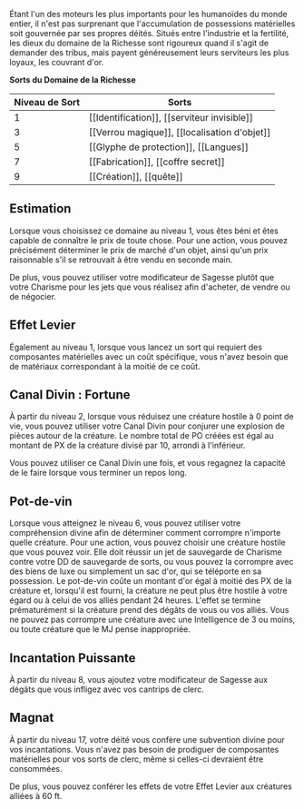 Étant l'un des moteurs les plus importants pour les humanoïdes du monde entier, il n'est pas surprenant que l'accumulation de possessions matérielles soit gouvernée par ses propres déités. Situés entre l'industrie et la fertilité, les dieux du domaine de la Richesse sont rigoureux quand il s'agit de demander des tribus, mais payent généreusement leurs serviteurs les plus loyaux, les couvrant d'or.

**Sorts du Domaine de la Richesse**

| Niveau de Sort | Sorts                                             |
| -------------- | ------------------------------------------------- |
| 1              | [[Identification]], [[serviteur invisible]] |
| 3              | [[Verrou magique]], [[localisation d'objet]]      |
| 5              | [[Glyphe de protection]], [[Langues]]   |
| 7              | [[Fabrication]], [[coffre secret]]               |
| 9              | [[Création]], [[quête]]          |

## Estimation

Lorsque vous choisissez ce domaine au niveau 1, vous êtes béni et êtes capable de connaître le prix de toute chose. Pour une action, vous pouvez précisément déterminer le prix de marché d'un objet, ainsi qu'un prix raisonnable s'il se retrouvait à être vendu en seconde main.

De plus, vous pouvez utiliser votre modificateur de Sagesse plutôt que votre Charisme pour les jets que vous réalisez afin d'acheter, de vendre ou de négocier.

## Effet Levier

Également au niveau 1, lorsque vous lancez un sort qui requiert des composantes matérielles avec un coût spécifique, vous n'avez besoin que de matériaux correspondant à la moitié de ce coût.

## Canal Divin : Fortune

À partir du niveau 2, lorsque vous réduisez une créature hostile à 0 point de vie, vous pouvez utiliser votre Canal Divin pour conjurer une explosion de pièces autour de la créature. Le nombre total de PO créées est égal au montant de PX de la créature divisé par 10, arrondi à l'inférieur.

Vous pouvez utiliser ce Canal Divin une fois, et vous regagnez la capacité de le faire lorsque vous terminer un repos long.

## Pot-de-vin

Lorsque vous atteignez le niveau 6, vous pouvez utiliser votre compréhension divine afin de déterminer comment corrompre n'importe quelle créature. Pour une action, vous pouvez choisir une créature hostile que vous pouvez voir. Elle doit réussir un jet de sauvegarde de Charisme contre votre DD de sauvegarde de sorts, ou vous pouvez la corrompre avec des biens de luxe ou simplement un sac d'or, qui se téléporte en sa possession. Le pot-de-vin coûte un montant d'or égal à moitié des PX de la créature et, lorsqu'il est fourni, la créature ne peut plus être hostile à votre égard ou à celui de vos alliés pendant 24 heures. L'effet se termine prématurément si la créature prend des dégâts de vous ou vos alliés. Vous ne pouvez pas corrompre une créature avec une Intelligence de 3 ou moins, ou toute créature que le MJ pense inappropriée.

## Incantation Puissante

À partir du niveau 8, vous ajoutez votre modificateur de Sagesse aux dégâts que vous infligez avec vos cantrips de clerc.

## Magnat

À partir du niveau 17, votre déité vous confère une subvention divine pour vos incantations. Vous n'avez pas besoin de prodiguer de composantes matérielles pour vos sorts de clerc, même si celles-ci devraient être consommées.

De plus, vous pouvez conférer les effets de votre Effet Levier aux créatures alliées à 60 ft.
